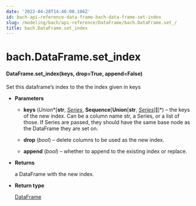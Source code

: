 ```yaml
---
date: '2022-04-28T14:46:08.106Z'
id: bach-api-reference-data-frame-bach-data-frame-set-index
slug: /modeling/bach/api-reference/DataFrame/bach.DataFrame.set_/
title: bach.DataFrame.set_index
---
```


# bach.DataFrame.set_index


#### DataFrame.set_index(keys, drop=True, append=False)
Set this dataframe’s index to the the index given in keys


* **Parameters**

    
    * **keys** (*Union**[**str**, *[*Series*](../Series/bach.Series/#bach.Series)*, **Sequence**[**Union**[**str**, *[*Series*](../Series/bach.Series/#bach.Series)*]**]**]*) – the keys of the new index. Can be a column name str, a Series, or a list of those. If
    Series are passed, they should have the same base node as the DataFrame they are set on.


    * **drop** (*bool*) – delete columns to be used as the new index.


    * **append** (*bool*) – whether to append to the existing index or replace.



* **Returns**

    a DataFrame with the new index.



* **Return type**

    [DataFrame](bach.DataFrame/#bach.DataFrame)


<!-- !! processed by numpydoc !! -->
